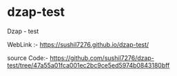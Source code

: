 # dzap-test
Dzap - test

WebLink :- https://sushil7276.github.io/dzap-test/


source Code:- https://github.com/sushil7276/dzap-test/tree/47a55a01fca001ec2bc9ce5ed5974b0843180bff
